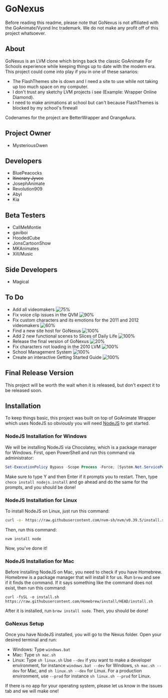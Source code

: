 # GoNexus
Before reading this readme, please note that GoNexus is not affiliated with the GoAnimate/Vyond Inc trademark. We do not make any profit off of this project whatsoever.
## About
GoNexus is an LVM clone which brings back the classic GoAnimate For Schools experience while keeping things up to date with the modern era. This project could come into play if you in one of these sanarios:
* The FlashThemes site is down and I need a site to use while not taking up too much space on my computer.
* I don't trust any sketchy LVM projects i see (Example: Wrapper Online Diamond).
* I need to make animations at school but can't because FlashThemes is blocked by my school's firewall

Codenames for the project are BetterWrapper and OrangeAura.

## Project Owner
* MysteriousOwen

## Developers
* BluePeacocks
* ~~Itinerary Jyvee~~
* JosephAnimate
* Revolution909
* Abyl
* Kia

## Beta Testers
* CallMeMontie
* gaviboi
* HoodedCube
* JonsCartoonShow
* MKAnimates
* Xill/Music

## Side Developers
* Magical
  
## To Do
* Add all videomakers ![75%](https://betterwrapper.github.io/progress/?percentage=75)
* Fix voice clip issues in the QVM ![90%](https://betterwrapper.github.io/progress/?percentage=90)
* Fix custom characters and its emotions for the 2011 and 2012 videomakers ![60%](https://betterwrapper.github.io/progress/?percentage=60)
* Find a new site host for GoNexus ![100%](https://betterwrapper.github.io/progress/?percentage=100)
* Add 2 new functional scenes to Slices of Daily Life ![100%](https://betterwrapper.github.io/progress/?percentage=100)
* Release the final version of GoNexus ![20%](https://betterwrapper.github.io/progress/?percentage=20)
* Fix characters not loading in the 2010 LVM ![100%](https://betterwrapper.github.io/progress/?percentage=100)
* School Management System ![100%](https://betterwrapper.github.io/progress/?percentage=100)
* Create an interactive Getting Started Guide ![100%](https://betterwrapper.github.io/progress/?percentage=100)

## Final Release Version
This project will be worth the wait when it is released, but don't expect it to be released soon.

## Installation

To keep things basic, this project was built on top of GoAnimate Wrapper which uses NodeJS so obviously you will need [NodeJS](https://nodejs.org/) to get started.

### NodeJS Installation for Windows

We will be installing NodeJS via Chocolatey, which is a package manager for Windows. First, open PowerShell and run this command via administrator:
```PowerShell
Set-ExecutionPolicy Bypass -Scope Process -Force; [System.Net.ServicePointManager]::SecurityProtocol = [System.Net.ServicePointManager]::SecurityProtocol -bor 3072; iex ((New-Object System.Net.WebClient).DownloadString('https://community.chocolatey.org/install.ps1'))
```
Make sure to type Y and then Enter if it prompts you to restart.
Then, type `choco install nodejs.install` and go ahead and do the same for the prompts, and you should be done!

### NodeJS Installation for Linux

To install NodeJS on Linux, just run this command:
```sh
curl -o- https://raw.githubusercontent.com/nvm-sh/nvm/v0.39.5/install.sh | bash
```
Then, run this command:
```
nvm install node
```
Now, you've done it!

### NodeJS Installation for Mac
Before installing NodeJS on Mac, you need to check if you have Homebrew. Homebrew is a package manager that will install it for us.
Run `brew` and see if it finds the command. If it says something like the command does not exist, then run this command:
```
curl -fsSL -o install.sh https://raw.githubusercontent.com/Homebrew/install/HEAD/install.sh
```
After it is installed, run `brew install node`. Then, you should be done!

### GoNexus Setup

Once you have NodeJS installed, you will go to the Nexus folder. Open your desired terminal and run:

* Windows: Type `windows.bat`
* Mac: Type `sh mac.sh`
* Linux: Type `sh linux.sh`
  Use `--dev` if you want to make a developer environment, for instance `windows.bat --dev` for Windows, `sh mac.sh --dev` for Mac, and `sh linux.sh --dev` for Linux.
For a production environment, use `--prod` for instance `sh linux.sh --prod` for Linux.

If there is no app for your operating system, please let us know in the issues tab and we will make one!
